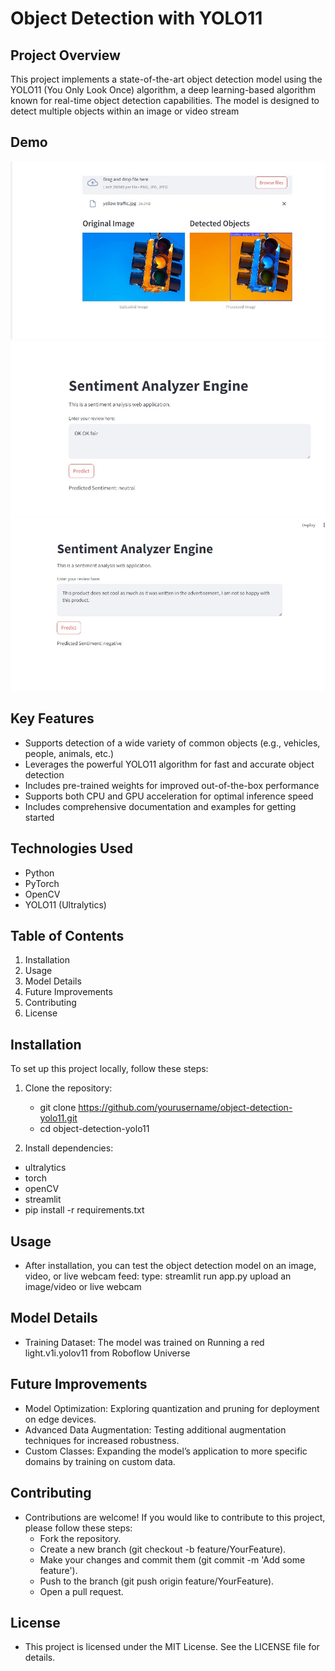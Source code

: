 
# Object Detection with YOLO11

## Project Overview
This project implements a state-of-the-art object detection model using the YOLO11 (You Only Look Once) algorithm, a deep learning-based algorithm known for real-time object detection capabilities. The model is designed to detect multiple objects within an image or video stream
## Demo
![image alt](https://github.com/MusinguziJoseph/Object-Detection/blob/b74ee0b862345a2847f3dd86aab77f84677a5c64/Traffic%20light.jpg)
![image alt](https://github.com/MusinguziJoseph/Object-Detection/blob/8ee5c923fe1a090b4d0ba6cff1ee8bda0fd61f99/NEUTRAL.jpg)
![image alt](https://github.com/MusinguziJoseph/Object-Detection/blob/31065ab8011c37d47d86e5b5e590847effd95da1/Negative%20sentiment.jpg)
## Key Features
  * Supports detection of a wide variety of common objects (e.g., vehicles, people, animals, etc.)
  * Leverages the powerful YOLO11 algorithm for fast and accurate object detection
  * Includes pre-trained weights for improved out-of-the-box performance
  * Supports both CPU and GPU acceleration for optimal inference speed
  * Includes comprehensive documentation and examples for getting started

## Technologies Used
 -  Python
 -  PyTorch
 -  OpenCV
 -  YOLO11 (Ultralytics)

## Table of Contents
1. Installation
2. Usage
3. Model Details
4. Future Improvements
5. Contributing
6. License

## Installation
To set up this project locally, follow these steps:

1. Clone the repository:
   
   * git clone https://github.com/yourusername/object-detection-yolo11.git
   * cd object-detection-yolo11
   
2. Install dependencies:
  - ultralytics
  - torch
  - openCV
  - streamlit
- pip install -r requirements.txt
   


## Usage

  * After installation, you can test the object detection model on an image, video, or live webcam feed:
  type: streamlit run app.py                     upload an image/video or live webcam


## Model Details
   * Training Dataset: The model was trained on Running a red light.v1i.yolov11 from Roboflow Universe


## Future Improvements
  * Model Optimization: Exploring quantization and pruning for deployment on edge devices.
  * Advanced Data Augmentation: Testing additional augmentation techniques for increased robustness.
  * Custom Classes: Expanding the model’s application to more specific domains by training on custom data.



## Contributing
- Contributions are welcome! If you would like to contribute to this project, please follow these steps:
  * Fork the repository.
  * Create a new branch (git checkout -b feature/YourFeature).
  * Make your changes and commit them (git commit -m 'Add some feature').
  * Push to the branch (git push origin feature/YourFeature).
  * Open a pull request.

## License
* This project is licensed under the MIT License. See the LICENSE file for details.


